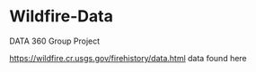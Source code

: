 # Wildfire-Data
DATA 360 Group Project


https://wildfire.cr.usgs.gov/firehistory/data.html data found here
